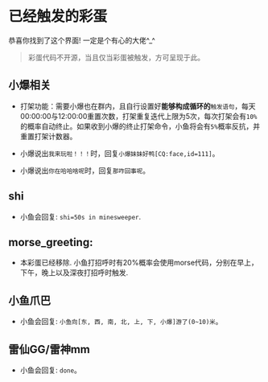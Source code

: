 # 已经触发的彩蛋

恭喜你找到了这个界面! 一定是个有心的大佬^\_^

> 彩蛋代码不开源，当且仅当彩蛋被触发，方可呈现于此。

## 小爆相关

+ 打架功能：需要小爆也在群内，且自行设置好**能够构成循环的**`触发语句`，每天00:00:00与12:00:00重置次数，打架重复迭代上限为5次，每次打架会有`10%`的概率自动终止。如果收到小爆的终止打架命令，小鱼将会有`5%`概率反抗，并重置打架计数器。

+ 小爆说出`我来玩啦！！！`时，回复`小爆妹妹好鸭[CQ:face,id=111]`。

+ 小爆说出`你在哈哈啥呢`时，回复`那咋回事呢`。

## shi
* 小鱼会回复: `shi=50s in minesweeper`.

## morse_greeting: 
* 本彩蛋已经移除. 小鱼打招呼时有20%概率会使用morse代码，分别在早上，下午，晚上以及深夜打招呼时触发.

## 小鱼爪巴
* 小鱼会回复: `小鱼向[东, 西, 南, 北, 上, 下, 小爆]游了(0~10)米`。

## 雷仙GG/雷神mm
* 小鱼会回复: `done`。
